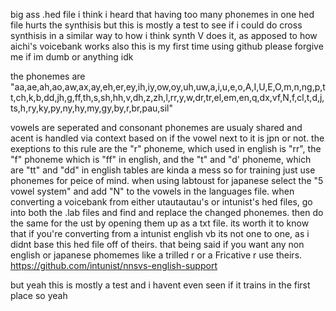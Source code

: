 big ass .hed file
i think i heard that having too many phonemes in one hed file hurts the synthisis but this is mostly a test to see if i could do cross synthisis in a similar way to how i think synth V does it, as apposed to how aichi's voicebank works
also this is my first time using github please forgive me if im dumb or anything idk

the phonemes are "aa,ae,ah,ao,aw,ax,ay,eh,er,ey,ih,iy,ow,oy,uh,uw,a,i,u,e,o,A,I,U,E,O,m,n,ng,p,tt,ch,k,b,dd,jh,g,ff,th,s,sh,hh,v,dh,z,zh,l,rr,y,w,dr,tr,el,em,en,q,dx,vf,N,f,cl,t,d,j,ts,h,ry,ky,py,ny,hy,my,gy,by,r,br,pau,sil"

vowels are seperated and consonant phonemes are usualy shared and acent is handled via context based on if the vowel next to it is jpn or not. the exeptions to this rule are the "r" phoneme, which used in english is "rr", the "f" phoneme which is "ff" in english, and the "t" and "d' phoneme, which are "tt" and "dd" in english
tables are kinda a mess so for training just use phonemes for peice of mind. when using labtoust for japanese select the "5 vowel system" and add "N" to the vowels in the languages file.
when converting a voicebank from either utautautau's or intunist's hed files, go into both the .lab files and find and replace the changed phonemes. then do the same for the ust by opening them up as a txt file.
its worth it to know that if you're converting from a intunist english vb its not one to one, as i didnt base this hed file off of theirs. that being said if you want any non english or japanese phomemes like a trilled r or a Fricative r use theirs. https://github.com/intunist/nnsvs-english-support

but yeah this is mostly a test and i havent even seen if it trains in the first place so yeah
